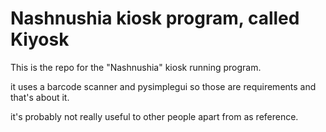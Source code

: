 # Nashnushia kiosk program, called Kiyosk
This is the repo for the "Nashnushia" kiosk running program.

it uses a barcode scanner and pysimplegui so those are requirements and that's about it.

it's probably not really useful to other people apart from as reference.
